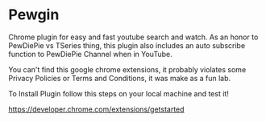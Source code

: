 # Pewgin
Chrome plugin for easy and fast youtube search and watch. As an honor to PewDiePie vs TSeries thing, this plugin also includes an auto subscribe function to PewDiePie Channel when in YouTube.

You can't find this google chrome extensions, it probably violates some Privacy Policies or Terms and Conditions, it was make as a fun lab.

To Install Plugin follow this steps on your local machine and test it!

https://developer.chrome.com/extensions/getstarted
